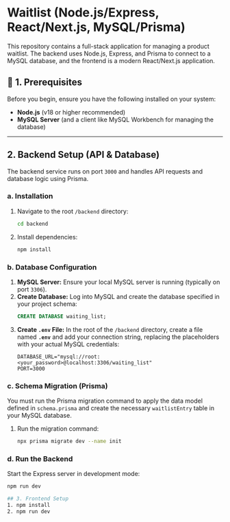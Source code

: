# Waitlist (Node.js/Express, React/Next.js, MySQL/Prisma)

This repository contains a full-stack application for managing a product waitlist. The backend uses Node.js, Express, and Prisma to connect to a MySQL database, and the frontend is a modern React/Next.js application.

## 🚀 1. Prerequisites

Before you begin, ensure you have the following installed on your system:

* **Node.js** (v18 or higher recommended)
* **MySQL Server** (and a client like MySQL Workbench for managing the database)

---

## 2. Backend Setup (API & Database)

The backend service runs on port `3000` and handles API requests and database logic using Prisma.

### a. Installation

1.  Navigate to the root `/backend` directory:
    ```bash
    cd backend
    ```
2.  Install dependencies:
    ```bash
    npm install
    ```

### b. Database Configuration

1.  **MySQL Server:** Ensure your local MySQL server is running (typically on port `3306`).
2.  **Create Database:** Log into MySQL and create the database specified in your project schema:
    ```sql
    CREATE DATABASE waiting_list;
    ```
3.  **Create `.env` File:** In the root of the `/backend` directory, create a file named **`.env`** and add your connection string, replacing the placeholders with your actual MySQL credentials:
    ```env
    DATABASE_URL="mysql://root:<your_password>@localhost:3306/waiting_list"
    PORT=3000
    ```

### c. Schema Migration (Prisma)

You must run the Prisma migration command to apply the data model defined in `schema.prisma` and create the necessary `waitlistEntry` table in your MySQL database.

1.  Run the migration command:
    ```bash
    npx prisma migrate dev --name init
    ```

### d. Run the Backend

Start the Express server in development mode:

```bash
npm run dev

## 3. Frontend Setup
1. npm install
2. npm run dev
